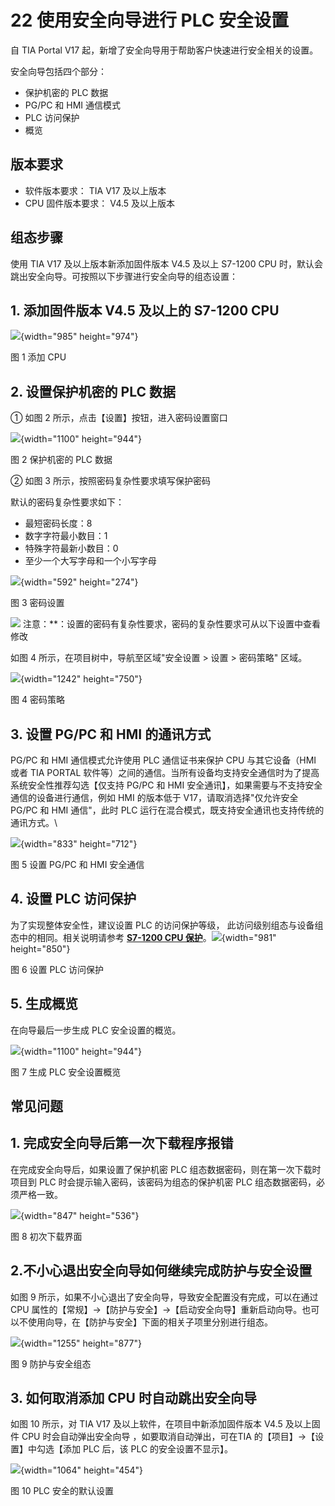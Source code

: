# 22 使用安全向导进行 PLC 安全设置

自 TIA Portal V17 起，新增了安全向导用于帮助客户快速进行安全相关的设置。

安全向导包括四个部分：

-   保护机密的 PLC 数据
-   PG/PC 和 HMI 通信模式
-   PLC 访问保护
-   概览

## 版本要求

-   软件版本要求： TIA V17 及以上版本
-   CPU 固件版本要求： V4.5 及以上版本

## 组态步骤

使用 TIA V17 及以上版本新添加固件版本 V4.5 及以上 S7-1200 CPU
时，默认会跳出安全向导。可按照以下步骤进行安全向导的组态设置：

## 1. 添加固件版本 V4.5 及以上的 S7-1200 CPU

![](images/22-01.png){width="985" height="974"}

图 1 添加 CPU

## 2. 设置保护机密的 PLC 数据

① 如图 2 所示，点击【设置】按钮，进入密码设置窗口

![](images/22-02.png){width="1100" height="944"}

图 2 保护机密的 PLC 数据

② 如图 3 所示，按照密码复杂性要求填写保护密码

默认的密码复杂性要求如下：

-   最短密码长度：8
-   数字字符最小数目：1
-   特殊字符最新小数目：0
-   至少一个大写字母和一个小写字母

![](images/22-03.png){width="592" height="274"}

图 3 密码设置

![](images/4.gif) 注意：**：设置的密码有复杂性要求，密码的复杂性要求可从以下设置中查看修改

如图 4 所示，在项目树中，导航至区域"安全设置 \> 设置 \> 密码策略" 区域。

![](images/22-04.png){width="1242" height="750"}

图 4 密码策略

## 3. 设置 PG/PC 和 HMI 的通讯方式

PG/PC 和 HMI 通信模式允许使用 PLC 通信证书来保护 CPU 与其它设备（HMI
或者 TIA PORTAL
软件等）之间的通信。当所有设备均支持安全通信时为了提高系统安全性推荐勾选【仅支持
PG/PC 和 HMI 安全通讯】，如果需要与不支持安全通信的设备进行通信，例如
HMI 的版本低于 V17，请取消选择\"仅允许安全 PG/PC 和 HMI 通信\"，此时 PLC
运行在混合模式，既支持安全通讯也支持传统的通讯方式。\

![](images/22-05.png){width="833" height="712"}

图 5 设置 PG/PC 和 HMI 安全通信

## 4. 设置 PLC 访问保护

为了实现整体安全性，建议设置 PLC 的访问保护等级，
此访问级别组态与设备组态中的相同。相关说明请参考 [**S7-1200 CPU
保护**](05-Protect.html)。![](images/22-06.png){width="981"
height="850"}

图 6 设置 PLC 访问保护

## 5. 生成概览

在向导最后一步生成 PLC 安全设置的概览。

![](images/22-07.png){width="1100" height="944"}

图 7 生成 PLC 安全设置概览

## 常见问题

## **1. 完成安全向导后第一次下载程序报错**

在完成安全向导后，如果设置了保护机密 PLC
组态数据密码，则在第一次下载时项目到 PLC
时会提示输入密码，该密码为组态的保护机密 PLC
组态数据密码，必须严格一致。

![](images/22-08.png){width="847" height="536"}

图 8 初次下载界面

## **2.不小心退出安全向导如何继续完成防护与安全设置**

如图 9 所示，如果不小心退出了安全向导，导致安全配置没有完成，可以在通过
CPU
属性的【常规】-\>【防护与安全】-\>【启动安全向导】重新启动向导。也可以不使用向导，在【防护与安全】下面的相关子项里分别进行组态。

![](images/22-09.png){width="1255" height="877"}

图 9 防护与安全组态

## **3. 如何取消添加 CPU 时自动跳出安全向导**

如图 10 所示，对 TIA V17 及以上软件，在项目中新添加固件版本 V4.5
及以上固件 CPU 时会自动弹出安全向导 ，如要取消自动弹出，可在TIA
的【项目】-\>【设置】中勾选【添加 PLC 后，该 PLC 的安全设置不显示】。

![](images/22-10.png){width="1064" height="454"}

图 10 PLC 安全的默认设置
